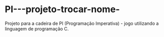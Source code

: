 # PI---projeto-trocar-nome-
Projeto para a cadeira de PI (Programação Imperativa) - jogo utilizando a linguagem de programação C.
